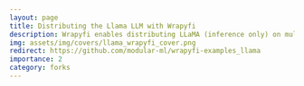 ```yaml
---
layout: page
title: Distributing the Llama LLM with Wrapyfi
description: Wrapyfi enables distributing LLaMA (inference only) on multiple GPUs/machines, each with less than 16GB VRAM
img: assets/img/covers/llama_wrapyfi_cover.png
redirect: https://github.com/modular-ml/wrapyfi-examples_llama
importance: 2
category: forks
---
```

